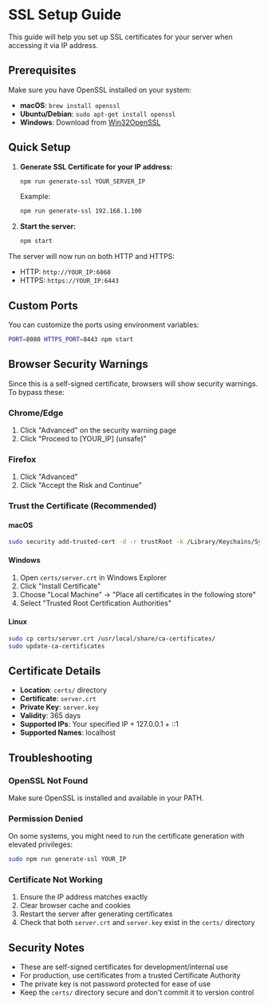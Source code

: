 # SSL Setup Guide

This guide will help you set up SSL certificates for your server when accessing it via IP address.

## Prerequisites

Make sure you have OpenSSL installed on your system:

- **macOS**: `brew install openssl`
- **Ubuntu/Debian**: `sudo apt-get install openssl`
- **Windows**: Download from [Win32OpenSSL](https://slproweb.com/products/Win32OpenSSL.html)

## Quick Setup

1. **Generate SSL Certificate for your IP address:**
   ```bash
   npm run generate-ssl YOUR_SERVER_IP
   ```
   
   Example:
   ```bash
   npm run generate-ssl 192.168.1.100
   ```

2. **Start the server:**
   ```bash
   npm start
   ```

The server will now run on both HTTP and HTTPS:
- HTTP: `http://YOUR_IP:6060`
- HTTPS: `https://YOUR_IP:6443`

## Custom Ports

You can customize the ports using environment variables:

```bash
PORT=8080 HTTPS_PORT=8443 npm start
```

## Browser Security Warnings

Since this is a self-signed certificate, browsers will show security warnings. To bypass these:

### Chrome/Edge
1. Click "Advanced" on the security warning page
2. Click "Proceed to [YOUR_IP] (unsafe)"

### Firefox
1. Click "Advanced"
2. Click "Accept the Risk and Continue"

### Trust the Certificate (Recommended)

#### macOS
```bash
sudo security add-trusted-cert -d -r trustRoot -k /Library/Keychains/System.keychain certs/server.crt
```

#### Windows
1. Open `certs/server.crt` in Windows Explorer
2. Click "Install Certificate"
3. Choose "Local Machine" → "Place all certificates in the following store"
4. Select "Trusted Root Certification Authorities"

#### Linux
```bash
sudo cp certs/server.crt /usr/local/share/ca-certificates/
sudo update-ca-certificates
```

## Certificate Details

- **Location**: `certs/` directory
- **Certificate**: `server.crt`
- **Private Key**: `server.key`
- **Validity**: 365 days
- **Supported IPs**: Your specified IP + 127.0.0.1 + ::1
- **Supported Names**: localhost

## Troubleshooting

### OpenSSL Not Found
Make sure OpenSSL is installed and available in your PATH.

### Permission Denied
On some systems, you might need to run the certificate generation with elevated privileges:
```bash
sudo npm run generate-ssl YOUR_IP
```

### Certificate Not Working
1. Ensure the IP address matches exactly
2. Clear browser cache and cookies
3. Restart the server after generating certificates
4. Check that both `server.crt` and `server.key` exist in the `certs/` directory

## Security Notes

- These are self-signed certificates for development/internal use
- For production, use certificates from a trusted Certificate Authority
- The private key is not password protected for ease of use
- Keep the `certs/` directory secure and don't commit it to version control 